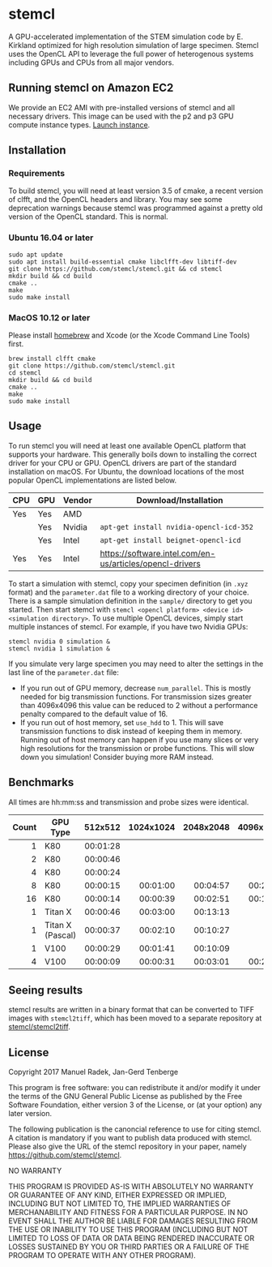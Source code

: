 # stemcl
A GPU-accelerated implementation of the STEM simulation code by E. Kirkland optimized for high resolution simulation of large specimen. Stemcl uses the OpenCL API to leverage the full power of heterogenous systems including GPUs and CPUs from all major vendors.

## Running stemcl on Amazon EC2
We provide an EC2 AMI with pre-installed versions of stemcl and all necessary drivers. This image can be used with the p2 and p3 GPU compute instance types. [Launch instance](https://console.aws.amazon.com/ec2/v2/home?region=us-east-1#LaunchInstanceWizard:ami=ami-16993a6c).

## Installation

### Requirements
To build stemcl, you will need at least version 3.5 of cmake, a recent version of clfft, and the OpenCL headers and library. You may see some deprecation warnings because stemcl was programmed against a pretty old version of the OpenCL standard. This is normal.

### Ubuntu 16.04 or later
```
sudo apt update
sudo apt install build-essential cmake libclfft-dev libtiff-dev
git clone https://github.com/stemcl/stemcl.git && cd stemcl
mkdir build && cd build
cmake ..
make
sudo make install
```

### MacOS 10.12 or later
Please install [homebrew](https://brew.sh) and Xcode (or the Xcode Command Line Tools) first.

```
brew install clfft cmake
git clone https://github.com/stemcl/stemcl.git
cd stemcl
mkdir build && cd build
cmake ..
make
sudo make install
```

## Usage
To run stemcl you will need at least one available OpenCL platform that supports your hardware. This generally boils down to installing the correct driver for your CPU or GPU. OpenCL drivers are part of the standard installation on macOS. For Ubuntu, the download locations of the most popular OpenCL implementations are listed below.

| CPU | GPU | Vendor | Download/Installation |
|-----|-----|--------|-----------------------|
| Yes | Yes | AMD    | |
|     | Yes | Nvidia | `apt-get install nvidia-opencl-icd-352` |
|     | Yes | Intel  | `apt-get install beignet-opencl-icd`
| Yes | Yes | Intel  | https://software.intel.com/en-us/articles/opencl-drivers

To start a simulation with stemcl, copy your specimen definition (in `.xyz` format) and the `parameter.dat` file to a working directory of your choice. There is a sample simulation definition in the `sample/` directory to get you started. Then start stemcl with `stemcl <opencl platform> <device id> <simulation directory>`. To use multiple OpenCL devices, simply start multiple instances of stemcl. For example, if you have two Nvidia GPUs:

```
stemcl nvidia 0 simulation &
stemcl nvidia 1 simulation &
```

If you simulate very large specimen you may need to alter the settings in the last line of the `parameter.dat` file:

- If you run out of GPU memory, decrease `num_parallel`. This is mostly needed for big transmission functions. For transmission sizes greater than 4096x4096 this value can be reduced to 2 without a performance penalty compared to the default value of 16.
- If you run out of host memory, set `use_hdd` to 1. This will save transmission functions to disk instead of keeping them in memory. Running out of host memory can happen if you use many slices or very high resolutions for the transmission or probe functions. This will slow down you simulation! Consider buying more RAM instead.

## Benchmarks
All times are hh:mm:ss and transmission and probe sizes were identical.

|Count | GPU Type | 512x512  |1024x1024 |2048x2048 |4096x4096 |8192x8192  |
|-----:|----------|---------:|---------:|---------:|---------:|----------:|
|1     | K80      | 00:01:28 |          |          |          |           |
|2     | K80      | 00:00:46 |          |          |          |           |
|4     | K80      | 00:00:24 |          |          |          |           |
|8     | K80      | 00:00:15 | 00:01:00 | 00:04:57 | 00:27:20 | 02:21:17  |
|16    | K80      | 00:00:14 | 00:00:39 | 00:02:51 | 00:14:33 | 13:02:42  |
|1     | Titan X  | 00:00:46 | 00:03:00 | 00:13:13 |          |           |
|1     | Titan X (Pascal) | 00:00:37 | 00:02:10 | 00:10:27 |          |           |
|1     | V100     | 00:00:29 | 00:01:41 | 00:10:09 |          |           |
|4     | V100     | 00:00:09 | 00:00:31 | 00:03:01 | 00:21:57 |           |

## Seeing results
stemcl results are written in a binary format that can be converted to TIFF images with `stemcl2tiff`, which has been moved to a separate repository at [stemcl/stemcl2tiff](https://github.com/stemcl/stemcl2tiff).

## License
Copyright 2017 Manuel Radek, Jan-Gerd Tenberge


This program is free software: you can redistribute it and/or modify 
it under the terms of the GNU General Public License as published by
the Free Software Foundation, either version 3 of the License, or
(at your option) any later version.

The following publication is the canoncial reference to use for citing stemcl. A citation is mandatory if you want to publish data produced with stemcl. 
Please also give the URL of the stemcl repository in your paper, namely https://github.com/stemcl/stemcl.


NO WARRANTY 

THIS PROGRAM IS PROVIDED AS-IS WITH ABSOLUTELY NO WARRANTY
OR GUARANTEE OF ANY KIND, EITHER EXPRESSED OR IMPLIED,
INCLUDING BUT NOT LIMITED TO, THE IMPLIED WARRANTIES OF
MERCHANABILITY AND FITNESS FOR A PARTICULAR PURPOSE.
IN NO EVENT SHALL THE AUTHOR BE LIABLE
FOR DAMAGES RESULTING FROM THE USE OR INABILITY TO USE THIS
PROGRAM (INCLUDING BUT NOT LIMITED TO LOSS OF DATA OR DATA
BEING RENDERED INACCURATE OR LOSSES SUSTAINED BY YOU OR
THIRD PARTIES OR A FAILURE OF THE PROGRAM TO OPERATE WITH
ANY OTHER PROGRAM). 



